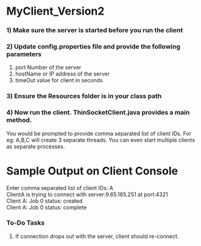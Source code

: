 # MyClient_Version2
### 1) Make sure the server is started before you run the client 
### 2) Update config.properties file and provide the following parameters 
  1) port Number of the server 
  2) hostName or IP address of the server 
  3) timeOut value for client in seconds 
### 3) Ensure the Resources folder is in your class path
### 4) Now run the client. ThinSocketClient.java provides a main method. 
You would be prompted to provide comma separated list of client IDs. For eg: A,B,C will create 3 separate threads. 
You can even start multiple clients as separate processes. 


# Sample Output on Client Console 
  Enter comma separated list of client IDs: A  
  ClientA is trying to connect with server:9.65.165.251 at port:4321  
  Client A: Job 0 status: created  
  Client A: Job 0 status: complete  
  
  ### To-Do Tasks 
  1) If connection drops out with the server, client should re-connect. 
